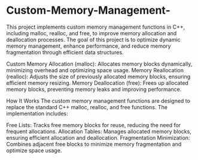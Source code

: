 # Custom-Memory-Management-
This project implements custom memory management functions in C++, including malloc, realloc, and free, to improve memory allocation and deallocation processes. 
The goal of this project is to optimize dynamic memory management, enhance performance, and reduce memory fragmentation through efficient data structures.

Custom Memory Allocation (malloc): Allocates memory blocks dynamically, minimizing overhead and optimizing space usage.
Memory Reallocation (realloc): Adjusts the size of previously allocated memory blocks, ensuring efficient memory resizing.
Memory Deallocation (free): Frees up allocated memory blocks, preventing memory leaks and improving performance.

How It Works
The custom memory management functions are designed to replace the standard C++ malloc, realloc, and free functions. The implementation includes:

Free Lists: Tracks free memory blocks for reuse, reducing the need for frequent allocations.
Allocation Tables: Manages allocated memory blocks, ensuring efficient allocation and deallocation.
Fragmentation Minimization: Combines adjacent free blocks to minimize memory fragmentation and optimize space usage.
